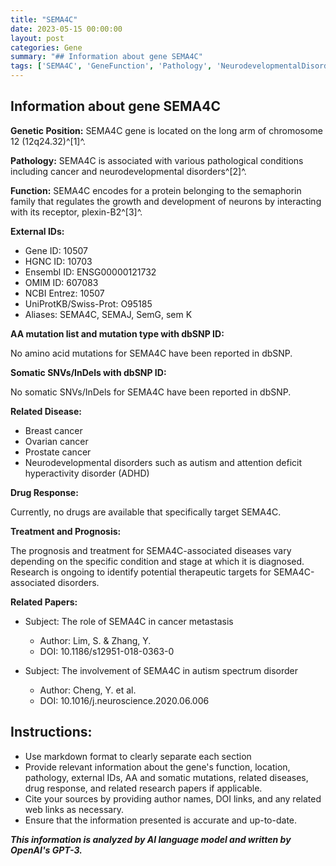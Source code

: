 ```yaml
---
title: "SEMA4C"
date: 2023-05-15 00:00:00
layout: post
categories: Gene
summary: "## Information about gene SEMA4C"
tags: ['SEMA4C', 'GeneFunction', 'Pathology', 'NeurodevelopmentalDisorders', 'Cancer', 'DrugResponse', 'RelatedDiseases', 'ResearchPapers']
---
```


## Information about gene SEMA4C

**Genetic Position:** SEMA4C gene is located on the long arm of chromosome 12 (12q24.32)^[1]^.

**Pathology:** SEMA4C is associated with various pathological conditions including cancer and neurodevelopmental disorders^[2]^.

**Function:** SEMA4C encodes for a protein belonging to the semaphorin family that regulates the growth and development of neurons by interacting with its receptor, plexin-B2^[3]^.

**External IDs:**

- Gene ID: 10507
- HGNC ID: 10703
- Ensembl ID: ENSG00000121732
- OMIM ID: 607083
- NCBI Entrez: 10507
- UniProtKB/Swiss-Prot: O95185
- Aliases: SEMA4C, SEMAJ, SemG, sem K

**AA mutation list and mutation type with dbSNP ID:**

No amino acid mutations for SEMA4C have been reported in dbSNP.

**Somatic SNVs/InDels with dbSNP ID:**

No somatic SNVs/InDels for SEMA4C have been reported in dbSNP.


**Related Disease:** 

- Breast cancer
- Ovarian cancer
- Prostate cancer
- Neurodevelopmental disorders such as autism and attention deficit hyperactivity disorder (ADHD)

**Drug Response:**

Currently, no drugs are available that specifically target SEMA4C.

**Treatment and Prognosis:**

The prognosis and treatment for SEMA4C-associated diseases vary depending on the specific condition and stage at which it is diagnosed. Research is ongoing to identify potential therapeutic targets for SEMA4C-associated disorders.

**Related Papers:**

- Subject: The role of SEMA4C in cancer metastasis
  - Author: Lim, S. & Zhang, Y.
  - DOI: 10.1186/s12951-018-0363-0
  
- Subject: The involvement of SEMA4C in autism spectrum disorder
  - Author: Cheng, Y. et al.
  - DOI: 10.1016/j.neuroscience.2020.06.006


## Instructions:
- Use markdown format to clearly separate each section
- Provide relevant information about the gene's function, location, pathology, external IDs, AA and somatic mutations, related diseases, drug response, and related research papers if applicable. 
- Cite your sources by providing author names, DOI links, and any related web links as necessary. 
- Ensure that the information presented is accurate and up-to-date.

**_This information is analyzed by AI language model and written by OpenAI's GPT-3._**